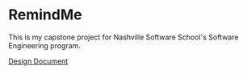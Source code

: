 # RemindMe
This is my capstone project for Nashville Software School's Software Engineering program.


  <a href="DesignDocument.md">Design Document</a>

